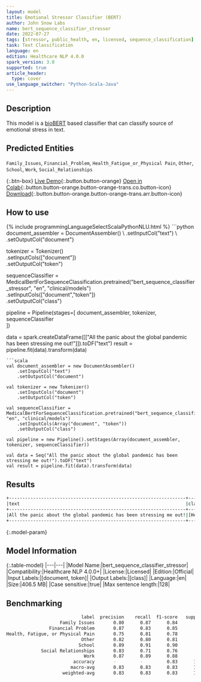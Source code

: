 ```yaml
---
layout: model
title: Emotional Stressor Classifier (BERT)
author: John Snow Labs
name: bert_sequence_classifier_stressor
date: 2022-07-27
tags: [stressor, public_health, en, licensed, sequence_classification]
task: Text Classification
language: en
edition: Healthcare NLP 4.0.0
spark_version: 3.0
supported: true
article_header:
  type: cover
use_language_switcher: "Python-Scala-Java"
---
```


## Description

This model is a [bioBERT](https://nlp.johnsnowlabs.com/2022/07/18/biobert_pubmed_base_cased_v1.2_en_3_0.html) based classifier that can classify source of emotional stress in text.

## Predicted Entities

`Family_Issues`, `Financial_Problem`, `Health_Fatigue_or_Physical Pain`, `Other`, `School`, `Work`, `Social_Relationships`

{:.btn-box}
[Live Demo](https://demo.johnsnowlabs.com/healthcare/PUBLIC_HEALTH_STRESS/){:.button.button-orange}
[Open in Colab](https://colab.research.google.com/github/JohnSnowLabs/spark-nlp-workshop/blob/master/tutorials/streamlit_notebooks/healthcare/PUBLIC_HEALTH_MB4SC.ipynb){:.button.button-orange.button-orange-trans.co.button-icon}
[Download](https://s3.amazonaws.com/auxdata.johnsnowlabs.com/clinical/models/bert_sequence_classifier_stressor_en_4.0.0_3.0_1658923809554.zip){:.button.button-orange.button-orange-trans.arr.button-icon}

## How to use



<div class="tabs-box" markdown="1">
{% include programmingLanguageSelectScalaPythonNLU.html %}
```python
document_assembler = DocumentAssembler() \
    .setInputCol("text") \
    .setOutputCol("document")

tokenizer = Tokenizer() \
    .setInputCols(["document"]) \
    .setOutputCol("token")

sequenceClassifier = MedicalBertForSequenceClassification.pretrained("bert_sequence_classifier_stressor", "en", "clinical/models")\
    .setInputCols(["document","token"])\
    .setOutputCol("class")

pipeline = Pipeline(stages=[
    document_assembler, 
    tokenizer,
    sequenceClassifier    
])

data = spark.createDataFrame([["All the panic about the global pandemic has been stressing me out!"]]).toDF("text")
result = pipeline.fit(data).transform(data)
```
```scala
val document_assembler = new DocumentAssembler()
    .setInputCol("text")
    .setOutputCol("document")

val tokenizer = new Tokenizer()
    .setInputCols("document")
    .setOutputCol("token")

val sequenceClassifier = MedicalBertForSequenceClassification.pretrained("bert_sequence_classifier_stressor", "en", "clinical/models")
    .setInputCols(Array("document", "token"))
    .setOutputCol("class")

val pipeline = new Pipeline().setStages(Array(document_assembler, tokenizer, sequenceClassifier))

val data = Seq("All the panic about the global pandemic has been stressing me out!").toDF("text")
val result = pipeline.fit(data).transform(data) 
```
</div>

## Results

```bash
+------------------------------------------------------------------+-----------------------------------+
|text                                                              |class                              |
+------------------------------------------------------------------+-----------------------------------+
|All the panic about the global pandemic has been stressing me out!|[Health, Fatigue, or Physical Pain]|
+------------------------------------------------------------------+-----------------------------------+
```

{:.model-param}
## Model Information

{:.table-model}
|---|---|
|Model Name:|bert_sequence_classifier_stressor|
|Compatibility:|Healthcare NLP 4.0.0+|
|License:|Licensed|
|Edition:|Official|
|Input Labels:|[document, token]|
|Output Labels:|[class]|
|Language:|en|
|Size:|406.5 MB|
|Case sensitive:|true|
|Max sentence length:|128|


## Benchmarking

```bash
                            label  precision    recall  f1-score   support
                    Family Issues       0.80      0.87      0.84       161
                Financial Problem       0.87      0.83      0.85       126
Health, Fatigue, or Physical Pain       0.75      0.81      0.78       168
                            Other       0.82      0.80      0.81       384
                           School       0.89      0.91      0.90       127
             Social Relationships       0.83      0.71      0.76       133
                             Work       0.87      0.89      0.88       271
                         accuracy       -         -         0.83      1370
                        macro-avg       0.83      0.83      0.83      1370
                     weighted-avg       0.83      0.83      0.83      1370
```
